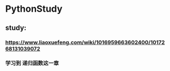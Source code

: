 # PythonStudy

## study: 
### https://www.liaoxuefeng.com/wiki/1016959663602400/1017268131039072
### 学习到 递归函数这一章